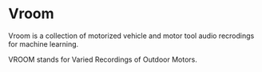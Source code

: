 # Vroom
Vroom is a collection of motorized vehicle and motor tool audio recrodings for machine learning.

VROOM stands for Varied Recordings of Outdoor Motors.


